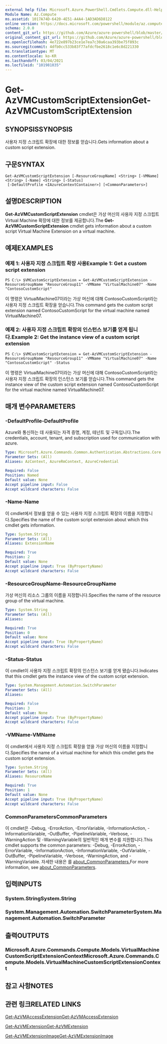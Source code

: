 ```yaml
---
external help file: Microsoft.Azure.PowerShell.Cmdlets.Compute.dll-Help.xml
Module Name: Az.Compute
ms.assetid: 1017A74D-6420-4E51-A4A4-1AD3AD6D8122
online version: https://docs.microsoft.com/powershell/module/az.compute/get-azvmcustomscriptextension
schema: 2.0.0
content_git_url: https://github.com/Azure/azure-powershell/blob/master/src/Compute/Compute/help/Get-AzVMCustomScriptExtension.md
original_content_git_url: https://github.com/Azure/azure-powershell/blob/master/src/Compute/Compute/help/Get-AzVMCustomScriptExtension.md
ms.openlocfilehash: 4e722e897b23ce1e7ea7c30a6caa393be75f893c
ms.sourcegitcommit: 4dfb0cc533b83f77afdcfbe2618c1e6c8d221330
ms.translationtype: MT
ms.contentlocale: ko-KR
ms.lasthandoff: 03/04/2021
ms.locfileid: "101981035"
---
```

# <span data-ttu-id="bad10-101">Get-AzVMCustomScriptExtension</span><span class="sxs-lookup"><span data-stu-id="bad10-101">Get-AzVMCustomScriptExtension</span></span>

## <span data-ttu-id="bad10-102">SYNOPSIS</span><span class="sxs-lookup"><span data-stu-id="bad10-102">SYNOPSIS</span></span>
<span data-ttu-id="bad10-103">사용자 지정 스크립트 확장에 대한 정보를 얻습니다.</span><span class="sxs-lookup"><span data-stu-id="bad10-103">Gets information about a custom script extension.</span></span>

## <span data-ttu-id="bad10-104">구문</span><span class="sxs-lookup"><span data-stu-id="bad10-104">SYNTAX</span></span>

```
Get-AzVMCustomScriptExtension [-ResourceGroupName] <String> [-VMName] <String> [-Name] <String> [-Status]
 [-DefaultProfile <IAzureContextContainer>] [<CommonParameters>]
```

## <span data-ttu-id="bad10-105">설명</span><span class="sxs-lookup"><span data-stu-id="bad10-105">DESCRIPTION</span></span>
<span data-ttu-id="bad10-106">**Get-AzVMCustomScriptExtension** cmdlet은 가상 머신의 사용자 지정 스크립트 Virtual Machine 확장에 대한 정보를 제공합니다.</span><span class="sxs-lookup"><span data-stu-id="bad10-106">The **Get-AzVMCustomScriptExtension** cmdlet gets information about a custom script Virtual Machine Extension on a virtual machine.</span></span>

## <span data-ttu-id="bad10-107">예제</span><span class="sxs-lookup"><span data-stu-id="bad10-107">EXAMPLES</span></span>

### <span data-ttu-id="bad10-108">예제 1: 사용자 지정 스크립트 확장 사용</span><span class="sxs-lookup"><span data-stu-id="bad10-108">Example 1: Get a custom script extension</span></span>
```
PS C:\> $VMCustomScriptExtension = Get-AzVMCustomScriptExtension -ResourceGroupName "ResourceGroup11" -VMName "VirtualMachine07" -Name "ContosoCustomScript"
```

<span data-ttu-id="bad10-109">이 명령은 VirtualMachine07이라는 가상 머신에 대해 ContosoCustomScript라는 사용자 지정 스크립트 확장을 얻습니다.</span><span class="sxs-lookup"><span data-stu-id="bad10-109">This command gets the custom script extension named ContosoCustomScript for the virtual machine named VirtualMachine07.</span></span>

### <span data-ttu-id="bad10-110">예제 2: 사용자 지정 스크립트 확장의 인스턴스 보기를 얻게 됩니다.</span><span class="sxs-lookup"><span data-stu-id="bad10-110">Example 2: Get the instance view of a custom script extension</span></span>
```
PS C:\> $VMCustomScriptExtension = Get-AzVMCustomScriptExtension -ResourceGroupName "ResourceGroup11" -VMName "VirtualMachine07" -Name "ContosoCustomScript" -Status
```

<span data-ttu-id="bad10-111">이 명령은 VirtualMachine07이라는 가상 머신에 대해 ContosoCustomScript라는 사용자 지정 스크립트 확장의 인스턴스 보기를 얻습니다.</span><span class="sxs-lookup"><span data-stu-id="bad10-111">This command gets the instance view of the custom script extension named ContosoCustomScript for the virtual machine named VirtualMachine07.</span></span>

## <span data-ttu-id="bad10-112">매개 변수</span><span class="sxs-lookup"><span data-stu-id="bad10-112">PARAMETERS</span></span>

### <span data-ttu-id="bad10-113">-DefaultProfile</span><span class="sxs-lookup"><span data-stu-id="bad10-113">-DefaultProfile</span></span>
<span data-ttu-id="bad10-114">Azure와 통신하는 데 사용되는 자격 증명, 계정, 테넌트 및 구독입니다.</span><span class="sxs-lookup"><span data-stu-id="bad10-114">The credentials, account, tenant, and subscription used for communication with azure.</span></span>

```yaml
Type: Microsoft.Azure.Commands.Common.Authentication.Abstractions.Core.IAzureContextContainer
Parameter Sets: (All)
Aliases: AzContext, AzureRmContext, AzureCredential

Required: False
Position: Named
Default value: None
Accept pipeline input: False
Accept wildcard characters: False
```

### <span data-ttu-id="bad10-115">-Name</span><span class="sxs-lookup"><span data-stu-id="bad10-115">-Name</span></span>
<span data-ttu-id="bad10-116">이 cmdlet에서 정보를 얻을 수 있는 사용자 지정 스크립트 확장의 이름을 지정합니다.</span><span class="sxs-lookup"><span data-stu-id="bad10-116">Specifies the name of the custom script extension about which this cmdlet gets information.</span></span>

```yaml
Type: System.String
Parameter Sets: (All)
Aliases: ExtensionName

Required: True
Position: 2
Default value: None
Accept pipeline input: True (ByPropertyName)
Accept wildcard characters: False
```

### <span data-ttu-id="bad10-117">-ResourceGroupName</span><span class="sxs-lookup"><span data-stu-id="bad10-117">-ResourceGroupName</span></span>
<span data-ttu-id="bad10-118">가상 머신의 리소스 그룹의 이름을 지정합니다.</span><span class="sxs-lookup"><span data-stu-id="bad10-118">Specifies the name of the resource group of the virtual machine.</span></span>

```yaml
Type: System.String
Parameter Sets: (All)
Aliases:

Required: True
Position: 0
Default value: None
Accept pipeline input: True (ByPropertyName)
Accept wildcard characters: False
```

### <span data-ttu-id="bad10-119">-Status</span><span class="sxs-lookup"><span data-stu-id="bad10-119">-Status</span></span>
<span data-ttu-id="bad10-120">이 cmdlet이 사용자 지정 스크립트 확장의 인스턴스 보기를 얻게 됐습니다.</span><span class="sxs-lookup"><span data-stu-id="bad10-120">Indicates that this cmdlet gets the instance view of the custom script extension.</span></span>

```yaml
Type: System.Management.Automation.SwitchParameter
Parameter Sets: (All)
Aliases:

Required: False
Position: 3
Default value: None
Accept pipeline input: True (ByPropertyName)
Accept wildcard characters: False
```

### <span data-ttu-id="bad10-121">-VMName</span><span class="sxs-lookup"><span data-stu-id="bad10-121">-VMName</span></span>
<span data-ttu-id="bad10-122">이 cmdlet에서 사용자 지정 스크립트 확장을 얻을 가상 머신의 이름을 지정합니다.</span><span class="sxs-lookup"><span data-stu-id="bad10-122">Specifies the name of a virtual machine for which this cmdlet gets the custom script extension.</span></span>

```yaml
Type: System.String
Parameter Sets: (All)
Aliases: ResourceName

Required: True
Position: 1
Default value: None
Accept pipeline input: True (ByPropertyName)
Accept wildcard characters: False
```

### <span data-ttu-id="bad10-123">CommonParameters</span><span class="sxs-lookup"><span data-stu-id="bad10-123">CommonParameters</span></span>
<span data-ttu-id="bad10-124">이 cmdlet은 -Debug, -ErrorAction, -ErrorVariable, -InformationAction, -InformationVariable, -OutBuffer, -PipelineVariable, -Verbose, -WarningAction 및 -WarningVariable의 일반적인 매개 변수를 지원합니다.</span><span class="sxs-lookup"><span data-stu-id="bad10-124">This cmdlet supports the common parameters: -Debug, -ErrorAction, -ErrorVariable, -InformationAction, -InformationVariable, -OutVariable, -OutBuffer, -PipelineVariable, -Verbose, -WarningAction, and -WarningVariable.</span></span> <span data-ttu-id="bad10-125">자세한 내용은 를 [about_CommonParameters.](http://go.microsoft.com/fwlink/?LinkID=113216)</span><span class="sxs-lookup"><span data-stu-id="bad10-125">For more information, see [about_CommonParameters](http://go.microsoft.com/fwlink/?LinkID=113216).</span></span>

## <span data-ttu-id="bad10-126">입력</span><span class="sxs-lookup"><span data-stu-id="bad10-126">INPUTS</span></span>

### <span data-ttu-id="bad10-127">System.String</span><span class="sxs-lookup"><span data-stu-id="bad10-127">System.String</span></span>

### <span data-ttu-id="bad10-128">System.Management.Automation.SwitchParameter</span><span class="sxs-lookup"><span data-stu-id="bad10-128">System.Management.Automation.SwitchParameter</span></span>

## <span data-ttu-id="bad10-129">출력</span><span class="sxs-lookup"><span data-stu-id="bad10-129">OUTPUTS</span></span>

### <span data-ttu-id="bad10-130">Microsoft.Azure.Commands.Compute.Models.VirtualMachineCustomScriptExtensionContext</span><span class="sxs-lookup"><span data-stu-id="bad10-130">Microsoft.Azure.Commands.Compute.Models.VirtualMachineCustomScriptExtensionContext</span></span>

## <span data-ttu-id="bad10-131">참고 사항</span><span class="sxs-lookup"><span data-stu-id="bad10-131">NOTES</span></span>

## <span data-ttu-id="bad10-132">관련 링크</span><span class="sxs-lookup"><span data-stu-id="bad10-132">RELATED LINKS</span></span>

[<span data-ttu-id="bad10-133">Get-AzVMAccessExtension</span><span class="sxs-lookup"><span data-stu-id="bad10-133">Get-AzVMAccessExtension</span></span>](./Get-AzVMAccessExtension.md)

[<span data-ttu-id="bad10-134">Get-AzVMExtension</span><span class="sxs-lookup"><span data-stu-id="bad10-134">Get-AzVMExtension</span></span>](./Get-AzVMExtension.md)

[<span data-ttu-id="bad10-135">Get-AzVMExtensionImage</span><span class="sxs-lookup"><span data-stu-id="bad10-135">Get-AzVMExtensionImage</span></span>](./Get-AzVMExtensionImage.md)


